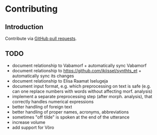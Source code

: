 Contributing
============

Introduction
------------

Contribute via [GitHub pull requests](https://help.github.com/articles/about-pull-requests/).


TODO
----

- document relationship to Vabamorf + automatically sync Vabamorf
- document relationship to <https://github.com/ikiissel/synthts_et> + automatically sync its changes
- document relationship to Elisa Raamat Iselugeja
- document input format, e.g. which preprocessing on text is safe (e.g. can one replace numbers with words without affecting morf. analysis)
- implement a separate preprocessing step (after morph. analysis), that correctly handles numerical expressions
- better handling of foreign text
- better handling of proper names, acronyms, abbreviations
- sometimes "off tilde" is spoken at the end of the utterance
- increase volume
- add support for Võro

